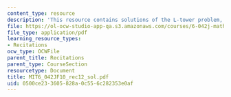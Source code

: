 ```yaml
---
content_type: resource
description: 'This resource contains solutions of the L-tower problem, double sums. '
file: https://ol-ocw-studio-app-qa.s3.amazonaws.com/courses/6-042j-mathematics-for-computer-science-fall-2010/0500ce233605828a0c556c282353e0af_MIT6_042JF10_rec12_sol.pdf
file_type: application/pdf
learning_resource_types:
- Recitations
ocw_type: OCWFile
parent_title: Recitations
parent_type: CourseSection
resourcetype: Document
title: MIT6_042JF10_rec12_sol.pdf
uid: 0500ce23-3605-828a-0c55-6c282353e0af
---
```

